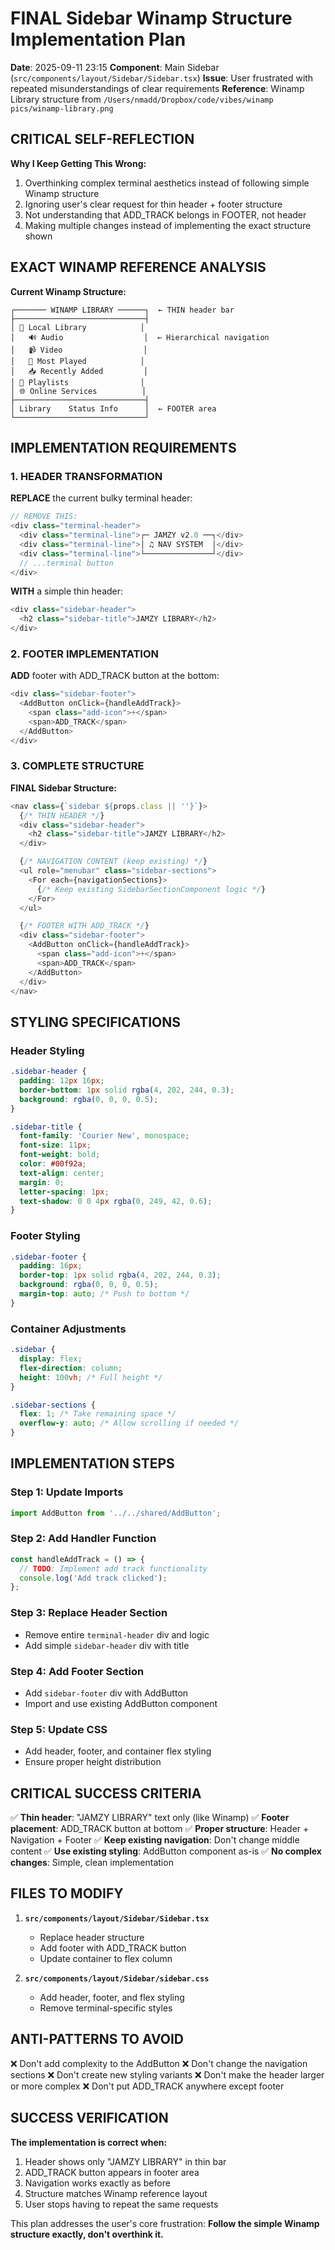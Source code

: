 # FINAL Sidebar Winamp Structure Implementation Plan

**Date**: 2025-09-11 23:15
**Component**: Main Sidebar (`src/components/layout/Sidebar/Sidebar.tsx`)
**Issue**: User frustrated with repeated misunderstandings of clear requirements
**Reference**: Winamp Library structure from `/Users/nmadd/Dropbox/code/vibes/winamp pics/winamp-library.png`

## CRITICAL SELF-REFLECTION

**Why I Keep Getting This Wrong:**
1. Overthinking complex terminal aesthetics instead of following simple Winamp structure
2. Ignoring user's clear request for thin header + footer structure
3. Not understanding that ADD_TRACK belongs in FOOTER, not header
4. Making multiple changes instead of implementing the exact structure shown

## EXACT WINAMP REFERENCE ANALYSIS

**Current Winamp Structure:**
```
┌─────── WINAMP LIBRARY ──────┐  ← THIN header bar
├─────────────────────────────┤
│ 📁 Local Library            │
│   🔊 Audio                  │  ← Hierarchical navigation
│   📹 Video                  │
│   🎵 Most Played            │
│   📥 Recently Added         │
│ 📁 Playlists                │
│ 🌐 Online Services          │
├─────────────────────────────┤
│ Library    Status Info      │  ← FOOTER area
└─────────────────────────────┘
```

## IMPLEMENTATION REQUIREMENTS

### 1. HEADER TRANSFORMATION
**REPLACE** the current bulky terminal header:
```typescript
// REMOVE THIS:
<div class="terminal-header">
  <div class="terminal-line">┌─ JAMZY v2.0 ──┐</div>
  <div class="terminal-line">│ ♫ NAV SYSTEM  │</div>
  <div class="terminal-line">└───────────────┘</div>
  // ...terminal button
</div>
```

**WITH** a simple thin header:
```typescript
<div class="sidebar-header">
  <h2 class="sidebar-title">JAMZY LIBRARY</h2>
</div>
```

### 2. FOOTER IMPLEMENTATION
**ADD** footer with ADD_TRACK button at the bottom:
```typescript
<div class="sidebar-footer">
  <AddButton onClick={handleAddTrack}>
    <span class="add-icon">+</span>
    <span>ADD_TRACK</span>
  </AddButton>
</div>
```

### 3. COMPLETE STRUCTURE

**FINAL Sidebar Structure:**
```typescript
<nav class={`sidebar ${props.class || ''}`}>
  {/* THIN HEADER */}
  <div class="sidebar-header">
    <h2 class="sidebar-title">JAMZY LIBRARY</h2>
  </div>

  {/* NAVIGATION CONTENT (keep existing) */}
  <ul role="menubar" class="sidebar-sections">
    <For each={navigationSections}>
      {/* Keep existing SidebarSectionComponent logic */}
    </For>
  </ul>

  {/* FOOTER WITH ADD_TRACK */}
  <div class="sidebar-footer">
    <AddButton onClick={handleAddTrack}>
      <span class="add-icon">+</span>
      <span>ADD_TRACK</span>
    </AddButton>
  </div>
</nav>
```

## STYLING SPECIFICATIONS

### Header Styling
```css
.sidebar-header {
  padding: 12px 16px;
  border-bottom: 1px solid rgba(4, 202, 244, 0.3);
  background: rgba(0, 0, 0, 0.5);
}

.sidebar-title {
  font-family: 'Courier New', monospace;
  font-size: 11px;
  font-weight: bold;
  color: #00f92a;
  text-align: center;
  margin: 0;
  letter-spacing: 1px;
  text-shadow: 0 0 4px rgba(0, 249, 42, 0.6);
}
```

### Footer Styling
```css
.sidebar-footer {
  padding: 16px;
  border-top: 1px solid rgba(4, 202, 244, 0.3);
  background: rgba(0, 0, 0, 0.5);
  margin-top: auto; /* Push to bottom */
}
```

### Container Adjustments
```css
.sidebar {
  display: flex;
  flex-direction: column;
  height: 100vh; /* Full height */
}

.sidebar-sections {
  flex: 1; /* Take remaining space */
  overflow-y: auto; /* Allow scrolling if needed */
}
```

## IMPLEMENTATION STEPS

### Step 1: Update Imports
```typescript
import AddButton from '../../shared/AddButton';
```

### Step 2: Add Handler Function
```typescript
const handleAddTrack = () => {
  // TODO: Implement add track functionality
  console.log('Add track clicked');
};
```

### Step 3: Replace Header Section
- Remove entire `terminal-header` div and logic
- Add simple `sidebar-header` div with title

### Step 4: Add Footer Section
- Add `sidebar-footer` div with AddButton
- Import and use existing AddButton component

### Step 5: Update CSS
- Add header, footer, and container flex styling
- Ensure proper height distribution

## CRITICAL SUCCESS CRITERIA

✅ **Thin header**: "JAMZY LIBRARY" text only (like Winamp)
✅ **Footer placement**: ADD_TRACK button at bottom
✅ **Proper structure**: Header + Navigation + Footer
✅ **Keep existing navigation**: Don't change middle content
✅ **Use existing styling**: AddButton component as-is
✅ **No complex changes**: Simple, clean implementation

## FILES TO MODIFY

1. **`src/components/layout/Sidebar/Sidebar.tsx`**
   - Replace header structure
   - Add footer with ADD_TRACK button
   - Update container to flex column

2. **`src/components/layout/Sidebar/sidebar.css`**
   - Add header, footer, and flex styling
   - Remove terminal-specific styles

## ANTI-PATTERNS TO AVOID

❌ Don't add complexity to the AddButton
❌ Don't change the navigation sections
❌ Don't create new styling variants
❌ Don't make the header larger or more complex
❌ Don't put ADD_TRACK anywhere except footer

## SUCCESS VERIFICATION

**The implementation is correct when:**
1. Header shows only "JAMZY LIBRARY" in thin bar
2. ADD_TRACK button appears in footer area
3. Navigation works exactly as before
4. Structure matches Winamp reference layout
5. User stops having to repeat the same requests

This plan addresses the user's core frustration: **Follow the simple Winamp structure exactly, don't overthink it.**